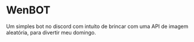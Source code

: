 # WenBOT

Um simples bot no discord com intuíto de brincar com uma API de imagem aleatória, para divertir meu domingo.
